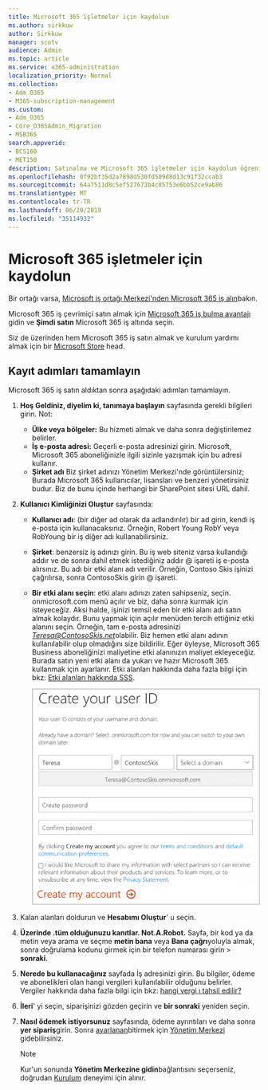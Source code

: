 ```yaml
---
title: Microsoft 365 işletmeler için kaydolun
ms.author: sirkkuw
author: Sirkkuw
manager: scotv
audience: Admin
ms.topic: article
ms.service: o365-administration
localization_priority: Normal
ms.collection:
- Adm_O365
- M365-subscription-management
ms.custom:
- Adm_O365
- Core_O365Admin_Migration
- MSB365
search.appverid:
- BCS160
- MET150
description: Satınalma ve Microsoft 365 işletmeler için kaydolun öğrenin.
ms.openlocfilehash: 0f92bf35d2a7898d530fd509d8d13c91f32ccab3
ms.sourcegitcommit: 64a7511d8c5ef527673b4c05753e6bb52ce9ab86
ms.translationtype: MT
ms.contentlocale: tr-TR
ms.lasthandoff: 06/20/2019
ms.locfileid: "35114932"
---
```

# <a name="sign-up-for-microsoft-365-business"></a>Microsoft 365 işletmeler için kaydolun

Bir ortağı varsa, [Microsoft iş ortağı Merkezi'nden Microsoft 365 iş alın](get-microsoft-365-business.md#get-microsoft-365-business-from-microsoft-partner-center)bakın.

Microsoft 365 iş çevrimiçi satın almak için [Microsoft 365 iş bulma avantajı](https://www.microsoft.com/microsoft-365/business#pmg-cmp-desktop) gidin ve **Şimdi satın** Microsoft 365 iş altında seçin.

Siz de üzerinden hem Microsoft 365 iş satın almak ve kurulum yardımı almak için bir [Microsoft Store](https://www.microsoft.com/en-us/store/locations/find-a-store?icid=en-us_UF_FAS) head.

## <a name="complete-the-sign-up-steps"></a>Kayıt adımları tamamlayın

Microsoft 365 iş satın aldıktan sonra aşağıdaki adımları tamamlayın.

1. **Hoş Geldiniz, diyelim ki, tanımaya başlayın** sayfasında gerekli bilgileri girin. Not:
 
    -  **Ülke veya bölgeler:** Bu hizmeti almak ve daha sonra değiştirilemez belirler.
    - **İş e-posta adresi:** Geçerli e-posta adresinizi girin. Microsoft, Microsoft 365 aboneliğinizle ilgili sizinle yazışmak için bu adresi kullanır.
    - **Şirket adı** Biz şirket adınızı Yönetim Merkezi'nde görüntülersiniz; Burada Microsoft 365 kullanıcılar, lisansları ve benzeri yönetirsiniz budur. Biz de bunu içinde herhangi bir SharePoint sitesi URL dahil.

2. **Kullanıcı Kimliğinizi Oluştur** sayfasında:

    - **Kullanıcı adı**: (bir diğer ad olarak da adlandırılır) bir ad girin, kendi iş e-posta için kullanacaksınız. Örneğin, Robert Young RobY veya RobYoung bir iş diğer adı kullanabilirsiniz.
    - **Şirket**: benzersiz iş adınızı girin. Bu iş web siteniz varsa kullandığı addır ve de sonra dahil etmek istediğiniz addır @ işareti iş e-posta alırsınız. Bu adı bir etki alanı adı verilir. Örneğin, Contoso Skis işinizi çağrılırsa, sonra ContosoSkis girin @ işareti.
    - **Bir etki alanı seçin**: etki alanı adınızı zaten sahipseniz, seçin. onmicrosoft.com menü açılır ve biz, daha sonra kurmak için isteyeceğiz. Aksi halde, işinizi temsil eden bir etki alanı adı satın almak kolaydır. Bunu yapmak için açılır menüden tercih ettiğiniz etki alanını seçin. Örneğin, tam e-posta adresinizi *Teresa@ContosoSkis.net*olabilir. Biz hemen etki alanı adının kullanılabilir olup olmadığını size bildirilir. Eğer öyleyse, Microsoft 365 Business aboneliğinizi maliyetine etki alanınızın maliyet ekleyeceğiz. Burada satın yeni etki alanı da yukarı ve hazır Microsoft 365 kullanmak için ayarlanır. Etki alanları hakkında daha fazla bilgi için bkz: [Etki alanları hakkında SSS](https://docs.microsoft.com/office365/admin/setup/domains-faq).
    
        ![Ekran görüntüsü oluşturma, kullanıcı kimliği sayfa.](media/signinuserid.png)

3. Kalan alanları doldurun ve **Hesabımı Oluştur**' u seçin.
4. **Üzerinde .tüm olduğunuzu kanıtlar. Not.A.Robot.** Sayfa, bir kod ya da metin veya arama ve seçme **metin bana** veya **Bana çağrı**yoluyla almak, sonra doğrulama kodunu girmek için bir telefon numarası girin \> **sonraki**.
5. **Nerede bu kullanacağınız** sayfada İş adresinizi girin. Bu bilgiler, ödeme ve abonelikleri olan hangi vergileri kullanılabilir olduğunu belirler. Vergiler hakkında daha fazla bilgi için bkz: [hangi vergi ı tahsil edilir?](https://docs.microsoft.com/office365/admin/subscriptions-and-billing/what-tax-will-i-be-charged?view=o365-worldwide) 
1. **İleri**' yi seçin, siparişinizi gözden geçirin ve **bir sonraki** yeniden seçin.
1. **Nasıl ödemek istiyorsunuz** sayfasında, ödeme ayrıntıları ve daha sonra **yer sipariş**girin.
    Sonra [ayarlanan](set-up.md)bitirmek için [Yönetim Merkezi](https://docs.microsoft.com/en-us/office365/admin/subscriptions-and-billing/what-tax-will-i-be-charged?view=o365-worldwide) gidebilirsiniz.

    > [!NOTE]
    > Kur'un sonunda **Yönetim Merkezine gidin**bağlantısını seçerseniz, doğrudan [Kurulum](set-up.md) deneyimi için alınır.